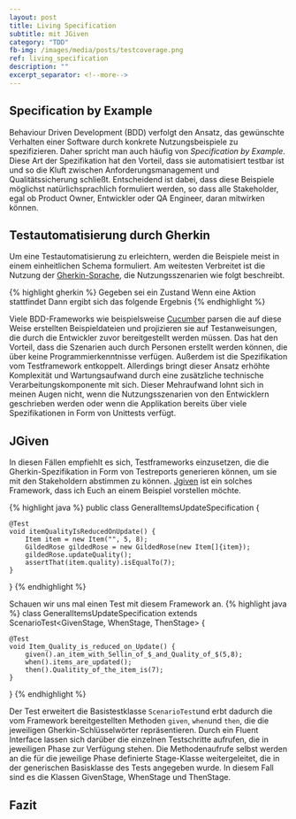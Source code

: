 ```yaml
---
layout: post
title: Living Specification
subtitle: mit JGiven
category: "TDD"
fb-img: /images/media/posts/testcoverage.png
ref: living_specification
description: ""
excerpt_separator: <!--more-->
---
```




<!--more-->

## Specification by Example
Behaviour Driven Development (BDD) verfolgt den Ansatz, das gewünschte Verhalten einer Software durch konkrete Nutzungsbeispiele zu spezifizieren. Daher spricht man auch häufig von _Specification by Example_. Diese Art der Spezifikation hat den Vorteil, dass sie automatisiert testbar ist und so die Kluft zwischen Anforderungsmanagement und Qualitätssicherung schließt. Entscheidend ist dabei, dass diese Beispiele möglichst natürlichsprachlich formuliert werden, so dass alle Stakeholder, egal ob Product Owner, Entwickler oder QA Engineer, daran mitwirken können.

## Testautomatisierung durch Gherkin
Um eine Testautomatisierung zu erleichtern, werden die Beispiele meist in einem einheitlichen Schema formuliert. Am weitesten Verbreitet ist die Nutzung der  [Gherkin-Sprache](https://cucumber.io/docs/gherkin/reference/), die Nutzungsszenarien wie folgt beschreibt.

{% highlight gherkin %}
Gegeben sei ein Zustand
Wenn eine Aktion stattfindet
Dann ergibt sich das folgende Ergebnis
{% endhighlight %}

Viele BDD-Frameworks wie beispielsweise [Cucumber](https://cucumber.io) parsen die auf diese Weise erstellten Beispieldateien und projizieren sie auf Testanweisungen, die durch die Entwickler zuvor bereitgestellt werden müssen. Das hat den Vorteil, dass die Szenarien auch durch Personen erstellt werden können, die über keine Programmierkenntnisse verfügen. Außerdem ist die Spezifikation vom Testframework entkoppelt. Allerdings bringt dieser Ansatz erhöhte Komplexität und Wartungsaufwand durch eine zusätzliche technische Verarbeitungskomponente mit sich. Dieser Mehraufwand lohnt sich in meinen Augen nicht, wenn die Nutzungsszenarien von den Entwicklern geschrieben werden oder wenn die Applikation bereits über viele Spezifikationen in Form von Unittests verfügt.

## JGiven
In diesen Fällen empfiehlt es sich, Testframeworks einzusetzen, die die Gherkin-Spezifikation in Form von Testreports generieren können, um sie mit den Stakeholdern abstimmen zu können. [Jgiven](http://jgiven.org) ist ein solches Framework, dass ich Euch an einem Beispiel vorstellen möchte.

{% highlight java %}
public class GeneralItemsUpdateSpecification {

    @Test
    void itemQualityIsReducedOnUpdate() {
        Item item = new Item("", 5, 8);
        GildedRose gildedRose = new GildedRose(new Item[]{item});
        gildedRose.updateQuality();
        assertThat(item.quality).isEqualTo(7);
    }
}
{% endhighlight %}


Schauen wir uns mal einen Test mit diesem Framework an.
{% highlight java %}
class GeneralItemsUpdateSpecification extends ScenarioTest<GivenStage, WhenStage, ThenStage> {

    @Test
    void Item_Quality_is_reduced_on_Update() {
        given().an_item_with_Sellin_of_$_and_Quality_of_$(5,8);
        when().items_are_updated();
        then().Qualitity_of_the_item_is(7);
    }

}
{% endhighlight %}

Der Test erweitert die Basistestklasse `ScenarioTest`und erbt dadurch die vom Framework bereitgestellten Methoden `given`, `when`und `then`, die die jeweiligen Gherkin-Schlüsselwörter repräsentieren. Durch ein Fluent Interface lassen sich darüber die einzelnen Testschritte aufrufen, die in jeweiligen Phase zur Verfügung stehen. Die Methodenaufrufe selbst werden an die für die jeweilige Phase definierte Stage-Klasse weitergeleitet, die in der generischen Basisklasse des Tests angegeben wurde. In diesem Fall sind es die Klassen GivenStage, WhenStage und ThenStage.



## Fazit

